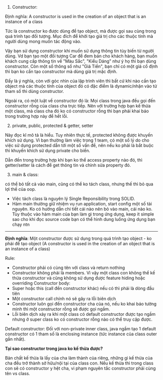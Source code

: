 1. Constructor:

Định nghĩa: A constructor is used in the creation of an object that is an instance of a class

Tức là constructor ko được dùng để tạo object, mà được gọi sau cùng trong quá trình tạo đối tượng. Mục đích để khởi tạo giá trị cho các thuộc tính mà người dùng mong muốn tác động vào.

Vậy bạn sử dụng constructor khi muốn sử dụng thông tin tùy biến từ người dùng. Vd bạn tạo một đối tượng Car để đem bán cho khách hàng, bạn muốn khách cung cấp thông tin về "Màu Sắc", "Kiểu Dáng" như ý họ thì bạn dùng constructor. Còn một số thông số như "Giá Tiền", bạn chỉ có một giá cố định thì bạn ko cần tạo constructor mà dùng giá trị mặc định.

Đấy là ý nghĩa, còn với góc nhìn của lập trình viên thì bất cứ khi nào cần tạo object mà các thuộc tính của object đó có đặc điểm là dynamic/nhận vào từ tham số thì dùng constructor.

Ngoài ra, có một luật về constructor đó là: Mọi class trong java đều gọi đến constructor rỗng của class cha trực tiếp. Nên với trường hợp bạn kế thừa một class, mà class cha đó ko có constructor rỗng thì bạn phải khai báo trong trường hợp này để hết lỗi.

2. private, public, protected & getter, setter

Này đọc kĩ mô tả là hiểu. Tuy nhiên thực tế, protected không được khuyến khích sử dụng. Vì bạn thường làm việc trong 1 team, có một số lý do cho việc sử dụng protected dẫn tới một số vấn đề, nên nếu ko phải là bắt buộc thì khuyến khích sử dụng private cho biến.

Dẫn đến trong trường hợp khi bạn ko thể access property nào đó, thì getter/setter là cách để get thông tin và chỉnh sửa property đó.

3. main & class:

có thể bỏ tất cả vào main, cũng có thể ko tách class, nhưng thế thì bỏ qua lợi thế của oop.
+ Việc tách class là nguyên lý Single Reponsibility trong SOLID.
+ Hàm main thường giữ nhiệm vụ run application, start config một số tài nguyên. Ko có hướng dẫn chi tiết cái nào nên bỏ vào main, cái nào ko. Tùy thuộc vào hàm main của bạn làm gì trong ứng dụng, keep it simple sao cho khi đọc source code bạn có thể hình dung luồng ứng dụng bạn chạy ntn

____

**Định nghĩa**: Một constructor được sử dụng trong quá trình tạo object - ko phải để tạo object (A constructor is used in the creation of an object that is an instance of a class)

Rule: <br>
+ Constructor phải có cùng tên với class và return nothing
+ Constructor không phải là members. Vì vậy một class con không thể kế thừa constructor và cũng không sử dụng được feature hiding hoặc overriding
Constructor body: 
+ Super hoặc this (call đến constructor khác) nếu có thì phải là dòng đầu tiên
+ Một constructor call chính nó sẽ gây ra lỗi biên dịch
+ Constructor luôn gọi đến constructor cha của nó, nếu ko khai báo tường minh thì một constructor rỗng sẽ được gọi ngầm.
+ Lỗi biên dịch xảy ra khi một class có default constructor được tạo ngầm nhưng ở super class ko có constructor rỗng nào có thể truy cập được.

Default constructor: Đối với non-private inner class, java ngầm tạo 1 default constructor có 1 tham số là enclosing instance (tức instance của class outer gần nhất). 

**Tại sao constructor trong java ko kế thừa được?** 

 Bản chất kế thừa là lấy của cha làm thành của riêng, những gì kế thừa của cha đều trở thành sở hữu/nội tại của class con. Nếu kế thừa thì trong class con sẽ có constructor y hệt cha, vi phạm nguyên tắc constructor phải cùng tên vs class.
